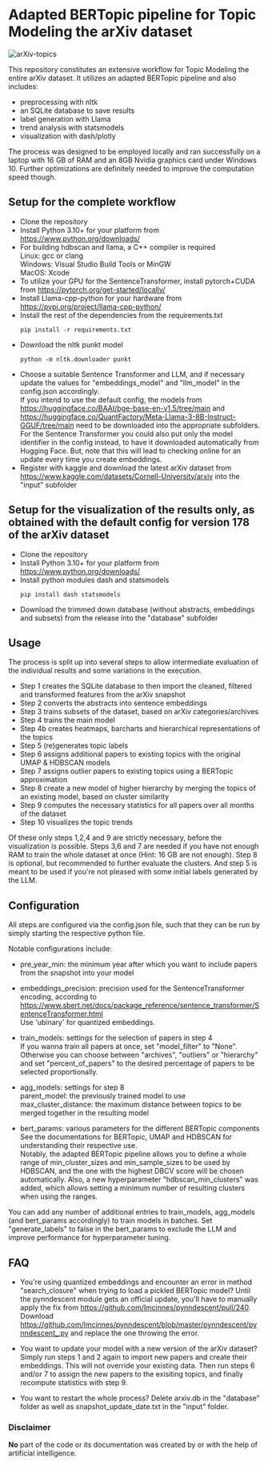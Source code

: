 # Adapted BERTopic pipeline for Topic Modeling the arXiv dataset

![arXiv-topics](https://github.com/smartIU/arxiv-topics/assets/156700437/2800edef-2d82-41dd-a84b-265a69ecf3af)

This repository constitutes an extensive workflow for Topic Modeling the entire arXiv dataset.
It utilizes an adapted BERTopic pipeline and also includes:
- preprocessing with nltk
- an SQLite database to save results
- label generation with Llama
- trend analysis with statsmodels
- visualization with dash/plotly

The process was designed to be employed locally and ran successfully on a laptop with 16 GB of RAM and an 8GB Nvidia graphics card under Windows 10.
Further optimizations are definitely needed to improve the computation speed though.

## Setup for the complete workflow

- Clone the repository
- Install Python 3.10+ for your platform from https://www.python.org/downloads/
- For building hdbscan and llama, a C++ compiler is required  
   Linux: gcc or clang  
   Windows: Visual Studio Build Tools or MinGW  
   MacOS: Xcode
- To utilize your GPU for the SentenceTransformer, install pytorch+CUDA from https://pytorch.org/get-started/locally/
- Install Llama-cpp-python for your hardware from https://pypi.org/project/llama-cpp-python/
- Install the rest of the dependencies from the requirements.txt
   ```terminal
   pip install -r requirements.txt
   ```
- Download the nltk punkt model
   ```terminal
   python -m nltk.downloader punkt
   ```
- Choose a suitable Sentence Transformer and LLM, and if necessary update the values for "embeddings_model" and "llm_model" in the config.json accordingly.  
   If you intend to use the default config, the models from https://huggingface.co/BAAI/bge-base-en-v1.5/tree/main and https://huggingface.co/QuantFactory/Meta-Llama-3-8B-Instruct-GGUF/tree/main need to be downloaded into the appropriate subfolders. For the Sentence Transformer you could also put only the model identifier in the config instead, to have it downloaded automatically from Hugging Face. But, note that this will lead to checking online for an update every time you create embeddings.
- Register with kaggle and download the latest arXiv dataset from https://www.kaggle.com/datasets/Cornell-University/arxiv into the "input" subfolder

## Setup for the visualization of the results only, as obtained with the default config for version 178 of the arXiv dataset

- Clone the repository
- Install Python 3.10+ for your platform from https://www.python.org/downloads/
- Install python modules dash and statsmodels
   ```terminal
   pip install dash statsmodels
   ```
- Download the trimmed down database (without abstracts, embeddings and subsets) from the release into the "database" subfolder

## Usage

The process is split up into several steps to allow intermediate evaluation of the individual results and some variations in the execution.

- Step 1 creates the SQLite database to then import the cleaned, filtered and transformed features from the arXiv snapshot
- Step 2 converts the abstracts into sentence embeddings
- Step 3 trains subsets of the dataset, based on arXiv categories/archives
- Step 4 trains the main model
- Step 4b creates heatmaps, barcharts and hierarchical representations of the topics
- Step 5 (re)generates topic labels
- Step 6 assigns additional papers to existing topics with the original UMAP & HDBSCAN models
- Step 7 assigns outlier papers to existing topics using a BERTopic approximation
- Step 8 create a new model of higher hierarchy by merging the topics of an existing model, based on cluster similarity
- Step 9 computes the necessary statistics for all papers over all months of the dataset
- Step 10 visualizes the topic trends

Of these only steps 1,2,4 and 9 are strictly necessary, before the visualization is possible.
Steps 3,6 and 7 are needed if you have not enough RAM to train the whole dataset at once (Hint: 16 GB are not enough).
Step 8 is optional, but recommended to further evaluate the clusters.
And step 5 is meant to be used if you're not pleased with some initial labels generated by the LLM.

## Configuration

All steps are configured via the config.json file, such that they can be run by simply starting the respective python file.

Notable configurations include:

- pre_year_min: the minimum year after which you want to include papers from the snapshot into your model
- embeddings_precision: precision used for the SentenceTransformer encoding, according to https://www.sbert.net/docs/package_reference/sentence_transformer/SentenceTransformer.html  
   Use 'ubinary' for quantized embeddings.
   
- train_models: settings for the selection of papers in step 4  
   If you wanna train all papers at once, set "model_filter" to "None".  
   Otherwise you can choose between "archives", "outliers" or "hierarchy" and set "percent_of_papers" to the desired percentage of papers to be selected proportionally.
- agg_models: settings for step 8  
   parent_model: the previously trained model to use  
   max_cluster_distance: the maximum distance between topics to be merged together in the resulting model
- bert_params: various parameters for the different BERTopic components  
   See the documentations for BERTopic, UMAP and HDBSCAN for understanding their respective use.  
   Notably, the adapted BERTopic pipeline allows you to define a whole range of min_cluster_sizes and min_sample_sizes to be used by HDBSCAN, and the one with the highest DBCV score will be chosen automatically. Also, a new hyperparameter "hdbscan_min_clusters" was added, which allows setting a minimum number of resulting clusters when using the ranges.

You can add any number of additional entries to train_models, agg_models (and bert_params accordingly) to train models in batches.
Set "generate_labels" to false in the bert_params to exclude the LLM and improve performance for hyperparameter tuning.

## FAQ

- You're using quantized embeddings and encounter an error in method "search_closure" when trying to load a pickled BERTopic model?
  Until the pynndescent module gets an official update, you'll have to manually apply the fix from https://github.com/lmcinnes/pynndescent/pull/240.
  Download https://github.com/lmcinnes/pynndescent/blob/master/pynndescent/pynndescent_.py and replace the one throwing the error. 

- You want to update your model with a new version of the arXiv dataset?
  Simply run steps 1 and 2 again to import new papers and create their embeddings. This will not override your existing data.
  Then run steps 6 and/or 7 to assign the new papers to the exisiting topics, and finally recompute statistics with step 9.

- You want to restart the whole process?
  Delete arxiv.db in the "database" folder as well as snapshot_update_date.txt in the "input" folder.

### Disclaimer

**No** part of the code or its documentation was created by or with the help of artificial intelligence.
